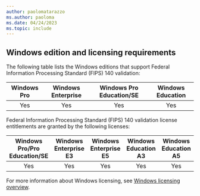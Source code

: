 ```yaml
---
author: paolomatarazzo
ms.author: paoloma
ms.date: 04/24/2023
ms.topic: include
---
```


## Windows edition and licensing requirements

The following table lists the Windows editions that support Federal Information Processing Standard (FIPS) 140 validation:

|Windows Pro|Windows Enterprise|Windows Pro Education/SE|Windows Education|
|:---:|:---:|:---:|:---:|
|Yes|Yes|Yes|Yes|

Federal Information Processing Standard (FIPS) 140 validation license entitlements are granted by the following licenses:

|Windows Pro/Pro Education/SE|Windows Enterprise E3|Windows Enterprise E5|Windows Education A3|Windows Education A5|
|:---:|:---:|:---:|:---:|:---:|
|Yes|Yes|Yes|Yes|Yes|

For more information about Windows licensing, see [Windows licensing overview](/windows/whats-new/windows-licensing).
